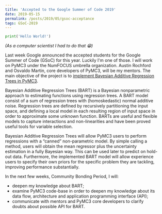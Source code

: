 ```yaml
---
title: 'Accepted to the Google Summer of Code 2019'
date: 2019-05-15
permalink: /posts/2019/05/gsoc-acceptance
tags: GSoC-2019
---
```


```python
print('Hello World!')
```

*(As a computer scientist I had to do that :grin:)*

Last week Google announced the accepted students for the Google Summer of Code (GSoC) for this year. Luckily I'm one of those. I will work on PyMC3 under the NumFOCUS umbrella organization. Austin Rochford and Osvaldo Martin, core developers of PyMC3, will be my mentors. The main objective of the project is to [implement Bayesian Additive Regression Trees in PyMC3](https://summerofcode.withgoogle.com/projects/#4666396833742848).

Bayesian Additive Regression Trees (BART) is a Bayesian nonparametric approach to estimating functions using regression trees. A BART model consist of a sum of regression trees with (homoskedastic) normal additive noise. Regression trees are defined by recursively partitioning the input space, and defining a local model in each resulting region of input space in order to approximate some unknown function. BARTs are useful and flexible models to capture interactions and non-linearities and have been proved useful tools for variable selection.

Bayesian Additive Regression Trees will allow PyMC3 users to perform regressions with a “canned” non-parametric model. By simple calling a method, users will obtain the mean regressor plus the uncertainty estimation in a fully Bayesian way. This can be used later to predict on hold-out data. Furthermore, the implemented BART model will allow experience users to specify their own priors for the specific problem they are tackling, improving performance substantially.

In the next few weeks, Community Bonding Period, I will:

- deepen my knowledge about BART;
- examine PyMC3 code-base in order to deepen my knowledge about its data flow, architecture and application programming interface (API);
- communicate with mentors and PyMC3 core developers to clarify doubts about possible API for BART.